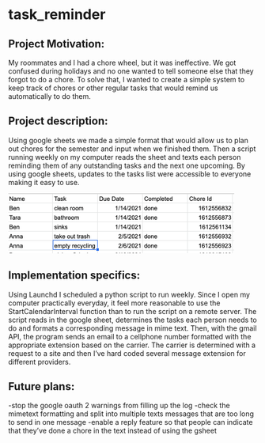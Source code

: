 # task_reminder

## Project Motivation:
My roommates and I had a chore wheel, but it was ineffective. We got confused during holidays and no one wanted to tell someone else that they forgot to do a chore. To solve that, I wanted to create a simple system to keep track of chores or other regular tasks that would remind us automatically to do them.

## Project description:
Using google sheets we made a simple format that would allow us to plan out chores for the semester and input when we finished them. Then a script running weekly on my computer reads the sheet and texts each person reminding them of any outstanding tasks and the next one upcoming. By using google sheets, updates to the tasks list were accessible to everyone making it easy to use.

![task example sheet](https://github.com/benpgross/task_reminder/blob/master/example_chore_sheet.png)

## Implementation specifics:
Using Launchd I scheduled a python script to run weekly. Since I open my computer practically everyday, it feel more reasonable to use the StartCalendarInterval function than to run the script on a remote server. The script reads in the google sheet, determines the tasks each person needs to do and formats a corresponding message in mime text. Then, with the gmail API, the program sends an email to a cellphone number formatted with the appropriate extension based on the carrier. The carrier is determined with a request to a site and then I’ve hard coded several message extension for different providers. 

## Future plans:
-stop the google oauth 2 warnings from filling up the log
-check the mimetext formatting and split into multiple texts messages that are too long to send in one message
-enable a reply feature so that people can indicate that they’ve done a chore in the text instead of using the gsheet
